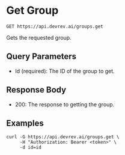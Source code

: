 # Get Group

```http
GET https://api.devrev.ai/groups.get
```

Gets the requested group.



## Query Parameters

- Id (required): The ID of the group to get.

## Response Body

- 200: The response to getting the group.

## Examples

```shell
curl -G https://api.devrev.ai/groups.get \
     -H "Authorization: Bearer <token>" \
     -d id=id
```